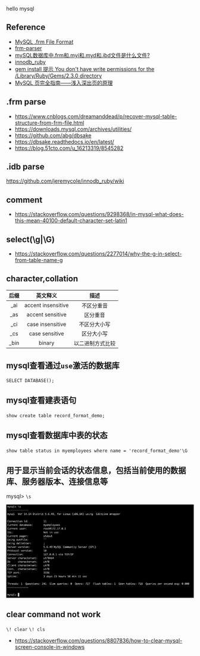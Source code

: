 hello mysql


## Reference
* [MySQL .frm File Format](https://web.archive.org/web/20220520211318/https://dev.mysql.com/doc/internals/en/frm-file-format.html)
* [frm-parser](https://github.com/fpspammers/frm-parser)
* [mySQL数据库中.frm和.myi和.myd和.ibd文件是什么文件?](https://blog.csdn.net/liu1123055728/article/details/122824425)
* [innodb_ruby](https://github.com/jeremycole/innodb_ruby/wiki)
* [gem install 提示 You don't have write permissions for the /Library/Ruby/Gems/2.3.0 directory](https://blog.csdn.net/LYYCasablanca000/article/details/86024688)
* [MySQL 页完全指南——浅入深出页的原理](https://xie.infoq.cn/article/e5a721616fc4cf100b73fa296)

## .frm parse
* https://www.cnblogs.com/dreamanddead/p/recover-mysql-table-structure-from-frm-file.html
* https://downloads.mysql.com/archives/utilities/
* https://github.com/abg/dbsake
* https://dbsake.readthedocs.io/en/latest/
* https://blog.51cto.com/u_16213319/8545282

## .idb parse
https://github.com/jeremycole/innodb_ruby/wiki

## comment
* https://stackoverflow.com/questions/9298368/in-mysql-what-does-this-mean-40100-default-character-set-latin1

## select(\g|\G)
* https://stackoverflow.com/questions/2277014/why-the-g-in-select-from-table-name-g


## character,collation
|后缀|英文释义|描述|
|:--:|:--:|:--:|
| _ai | accent insensitive |不区分重音| 
| _as | accent sensitive |区分重音| 
| _ci | case insensitive |不区分大小写| 
| _cs | case sensitive |区分大小写| 
| _bin | binary |以二进制方式比较|

## mysql查看通过`use`激活的数据库
`SELECT DATABASE();`

## mysql查看建表语句
`show create table record_format_demo;`

## mysql查看数据库中表的状态
`show table status in myemployees where name = 'record_format_demo'\G`

## 用于显示当前会话的状态信息，包括当前使用的数据库、服务器版本、连接信息等
mysql> `\s`

![](/.images/doc/framework/mysql/readme-01.png)

## clear command not work
`\! clear` `\! cls`
* https://stackoverflow.com/questions/8807836/how-to-clear-mysql-screen-console-in-windows